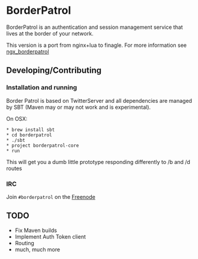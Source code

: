# BorderPatrol

BorderPatrol is an authentication and session management service that
lives at the border of your network.

This version is a port from nginx+lua to finagle. For more information see
[ngx_borderpatrol](https://www.github.com/lookout/ngx_borderpatrol)

## Developing/Contributing

### Installation and running

Border Patrol is based on TwitterServer and all dependencies are managed by SBT
(Maven may or may not work and is experimental).

On OSX:

    * brew install sbt
    * cd borderpatrol
    * ./sbt
    * project borderpatrol-core
    * run

This will get you a dumb little prototype responding differently to /b and /d routes

### IRC

Join `#borderpatrol` on the [Freenode](http://freenode.net)

## TODO

  * Fix Maven builds
  * Implement Auth Token client
  * Routing
  * much, much more
